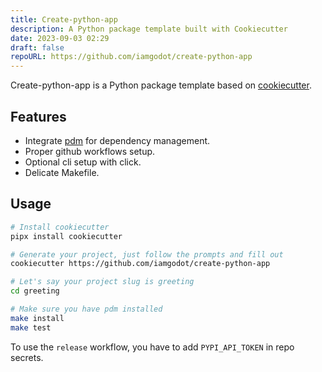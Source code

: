 ```yaml
---
title: Create-python-app
description: A Python package template built with Cookiecutter
date: 2023-09-03 02:29
draft: false
repoURL: https://github.com/iamgodot/create-python-app
---
```

Create-python-app is a Python package template based on [cookiecutter](https://github.com/audreyr/cookiecutter).

## Features

- Integrate [pdm](https://github.com/pdm-project/pdm) for dependency management.
- Proper github workflows setup.
- Optional cli setup with click.
- Delicate Makefile.

## Usage

```bash
# Install cookiecutter
pipx install cookiecutter

# Generate your project, just follow the prompts and fill out
cookiecutter https://github.com/iamgodot/create-python-app

# Let's say your project slug is greeting
cd greeting

# Make sure you have pdm installed
make install
make test
```

To use the `release` workflow, you have to add `PYPI_API_TOKEN` in repo secrets.